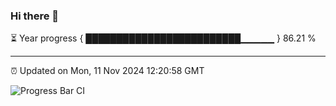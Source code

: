 ### Hi there 👋

⏳ Year progress { █████████████████████████▁▁▁▁▁ } 86.21 %

---

⏰ Updated on Mon, 11 Nov 2024 12:20:58 GMT

![Progress Bar CI](https://github.com/code-lakshay/GitHub-Actions-Demo/workflows/Progress%20Bar%20CI/badge.svg)
